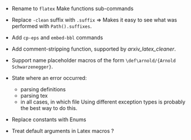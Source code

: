 - Rename to `flatex`
  Make functions sub-commands

- Replace `-clean` suffix with `.suffix`
  => Makes it easy to see what was performed with `Path().suffixes`.

- Add `cp-eps` and `embed-bbl` commands

- Add comment-stripping function, supported by *arxiv_latex_cleaner*.

- Support name placeholder macros of the form `\def\arnold/{Arnold Schwarzenegger}`.
- State where an error occurred:
  + parsing definitions
  + parsing tex
  + in all cases, in which file
  Using different exception types is probably the best way to do this.

- Replace constants with Enums

- Treat default arguments in Latex macros ?
